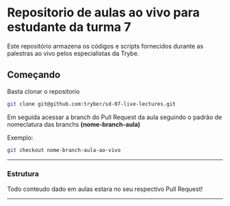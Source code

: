 # Repositorio de aulas ao vivo para estudante da turma 7

Este repositório armazena os códigos e scripts fornecidos durante as palestras ao vivo pelos especialistas da Trybe.

## Começando

Basta clonar o repositorio

```sh
git clone git@github.com:tryber/sd-07-live-lectures.git
```

Em seguida acessar a branch do Pull Request da aula seguindo o padrão de nomeclatura das branchs **(nome-branch-aula)**

Exemplo:
```sh
git checkout nome-branch-aula-ao-vivo
```

---

### Estrutura

Todo conteudo dado em aulas estara no seu respectivo Pull Request!

---


